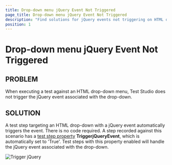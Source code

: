 ```yaml
---
title: Drop-down menu jQuery Event Not Triggered
page_title: Drop-down menu jQuery Event Not Triggered
description: "Find solutions for jQuery events not triggering on HTML drop-down menus during Test Studio test execution. Learn about the TriggerjQueryEvent property and how to ensure automated tests handle drop-down interactions correctly."
position: 1
---
```

# Drop-down menu jQuery Event Not Triggered

## PROBLEM

When executing a test against an HTML drop-down menu, Test Studio does not trigger the jQuery event associated with the drop-down.

## SOLUTION

A test step targeting an HTML drop-down with a jQuery event automatically triggers the event. There is no code required. A step recorded against this scenario has a <a href="/features/test-maintenance/test-step-properties" target="_blank">test step property</a> **TriggerjQueryEvent**, which is automatically set to 'True'. Test steps with this property enabled will handle the jQuery event associated with the drop-down.

![Trigger jQuery][1]

[1]: /img/troubleshooting-guide/test-execution-problems-tg/drop-down-menu-jquery/fig1.png


